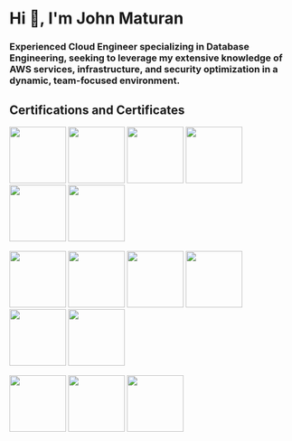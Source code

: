 # Hi 👋, I'm John Maturan

### Experienced Cloud Engineer specializing in Database Engineering, seeking to leverage my extensive knowledge of AWS services, infrastructure, and security optimization in a dynamic, team-focused environment.

## Certifications and Certificates

<p align="left">
  <img src="https://images.credly.com/size/340x340/images/b3a49033-792c-43a8-8d56-bc67f28f85c1/cert_mark_POPM_badge_large_300px.png" width="100" />
  <img src="https://images.credly.com/size/340x340/images/85b9cfc4-257a-4742-878c-4f7ab4a2631b/image.png" width="100" />
  <img src="https://images.credly.com/size/340x340/images/885d38e4-55c0-4c35-b4ed-694e2b26be6c/image.png" width="100" />
  <img src="https://images.credly.com/size/340x340/images/b9feab85-1a43-4f6c-99a5-631b88d5461b/image.png" width="100" />
  <img src="https://images.credly.com/size/340x340/images/0e284c3f-5164-4b21-8660-0d84737941bc/image.png" width="100" />
  <img src="https://images.credly.com/size/340x340/images/00634f82-b07f-4bbd-a6bb-53de397fc3a6/image.png" width="100" />
</p>
<p align="left">
  <img src="https://media.licdn.com/dms/image/sync/C4D27AQF1ptPPXVwCwA/articleshare-shrink_1280_800/0/1711665265959?e=1714341600&v=beta&t=6sm5ToIaOQDgjUKHVSh86X6hPfIt2XfSFXlSCS1AijU" width="100" />
  <img src="" width="100" />
  <img src="https://images.credly.com/size/340x340/images/6e740902-ae17-42c3-85c9-b4d017d8e21e/image.png" width="100" />
  <img src="https://bcert.me/bc/html/img/badges/generated/badge-7224.png" width="100" />
  <img src="https://bcert.me/bc/html/img/badges/generated/badge-7227.png" width="100" />
  <img src="https://images.credly.com/size/340x340/images/771cff46-3573-4d12-bfd8-528745f00957/GCC_badge_PGM_1000x1000.png" width="100" />
</p>
<p align="left">
  <img src="https://images.credly.com/size/340x340/images/969ca68c-6793-4ebc-b35a-1d2663ad3c26/cert_mark_SA_badge_large_300px.png" width="100" />
  <img src="https://images.credly.com/size/340x340/images/b3a49033-792c-43a8-8d56-bc67f28f85c1/cert_mark_POPM_badge_large_300px.png" width="100" />
  <img src="https://images.credly.com/size/340x340/images/050eb175-b923-4c68-9dfe-aa8da5f43281/cert_mark_SDP_badge_large_300px.png" width="100" />
</p>


<!-- <img src="" width="100px" alt="POPM Certification">
Future images can be added below with similar Markdown syntax  ![Alt Text](Image URL)-->
